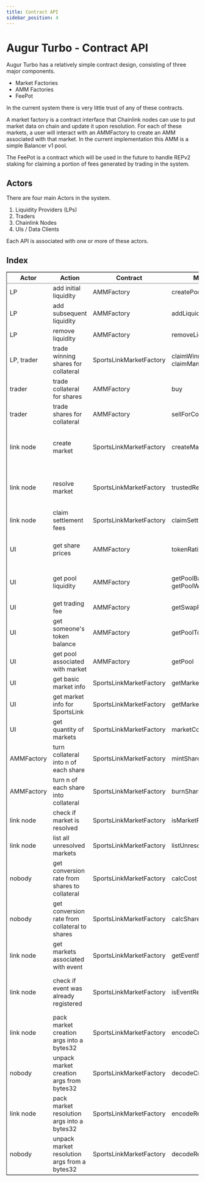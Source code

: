 ```yaml
---
title: Contract API
sidebar_position: 4
---
```


# Augur Turbo - Contract API

Augur Turbo has a relatively simple contract design, consisting of three major components.

- Market Factories
- AMM Factories
- FeePot

In the current system there is very little trust of any of these contracts.

A market factory is a contract interface that Chainlink nodes can use to put market data on chain and update it upon resolution. For each of these markets, a user will interact with an AMMFactory to create an AMM associated with that market. In the current implementation this AMM is a simple Balancer v1 pool.

The FeePot is a contract which will be used in the future to handle REPv2 staking for claiming a portion of fees generated by trading in the system.

## Actors
There are four main Actors in the system.
1. Liquidity Providers (LPs)
2. Traders
3. Chainlink Nodes
4. UIs / Data Clients

Each API is associated with one or more of these actors.

## Index

<table border="2" cellspacing="0" cellpadding="6" rules="groups" frame="hsides">


<colgroup>
<col  class="org-left" />

<col  class="org-left" />

<col  class="org-left" />

<col  class="org-left" />

<col  class="org-left" />

<col  class="org-left" />
</colgroup>
<thead>
<tr>
<th scope="col" class="org-left">Actor</th>
<th scope="col" class="org-left">Action</th>
<th scope="col" class="org-left">Contract</th>
<th scope="col" class="org-left">Method</th>
<th scope="col" class="org-left">Approvals</th>
<th scope="col" class="org-left">Notes</th>
</tr>
</thead>

<tbody>
<tr>
<td class="org-left">LP</td>
<td class="org-left">add initial liquidity</td>
<td class="org-left">AMMFactory</td>
<td class="org-left">createPool</td>
<td class="org-left">collateral</td>
<td class="org-left">&#xa0;</td>
</tr>


<tr>
<td class="org-left">LP</td>
<td class="org-left">add subsequent liquidity</td>
<td class="org-left">AMMFactory</td>
<td class="org-left">addLiquidity</td>
<td class="org-left">collateral</td>
<td class="org-left">&#xa0;</td>
</tr>


<tr>
<td class="org-left">LP</td>
<td class="org-left">remove liquidity</td>
<td class="org-left">AMMFactory</td>
<td class="org-left">removeLiquidity</td>
<td class="org-left">lp token</td>
<td class="org-left">each market has its own lp token</td>
</tr>


<tr>
<td class="org-left">LP, trader</td>
<td class="org-left">trade winning shares for collateral</td>
<td class="org-left">SportsLinkMarketFactory</td>
<td class="org-left">claimWinnings, claimManyWinnings</td>
<td class="org-left">&#xa0;</td>
<td class="org-left">&#xa0;</td>
</tr>


<tr>
<td class="org-left">trader</td>
<td class="org-left">trade collateral for shares</td>
<td class="org-left">AMMFactory</td>
<td class="org-left">buy</td>
<td class="org-left">collateral</td>
<td class="org-left">&#xa0;</td>
</tr>


<tr>
<td class="org-left">trader</td>
<td class="org-left">trade shares for collateral</td>
<td class="org-left">AMMFactory</td>
<td class="org-left">sellForCollateral</td>
<td class="org-left">&#xa0;</td>
<td class="org-left">share tokens trust AMMFactory so no approval needed</td>
</tr>


<tr>
<td class="org-left">link node</td>
<td class="org-left">create market</td>
<td class="org-left">SportsLinkMarketFactory</td>
<td class="org-left">createMarket</td>
<td class="org-left">&#xa0;</td>
<td class="org-left">link node only. use encodeCreation to build the argument. creates 3 markets off of the event</td>
</tr>


<tr>
<td class="org-left">link node</td>
<td class="org-left">resolve market</td>
<td class="org-left">SportsLinkMarketFactory</td>
<td class="org-left">trustedResolveMarkets</td>
<td class="org-left">&#xa0;</td>
<td class="org-left">link node only. use encodeResolutin to build the argument. resolves all 3 markets for the event</td>
</tr>


<tr>
<td class="org-left">link node</td>
<td class="org-left">claim settlement fees</td>
<td class="org-left">SportsLinkMarketFactory</td>
<td class="org-left">claimSettlementFees</td>
<td class="org-left">&#xa0;</td>
<td class="org-left">link node only</td>
</tr>


<tr>
<td class="org-left">UI</td>
<td class="org-left">get share prices</td>
<td class="org-left">AMMFactory</td>
<td class="org-left">tokenRatios</td>
<td class="org-left">&#xa0;</td>
<td class="org-left">one of each share equals one collateral, adjusted by shareFactor</td>
</tr>


<tr>
<td class="org-left">UI</td>
<td class="org-left">get pool liquidity</td>
<td class="org-left">AMMFactory</td>
<td class="org-left">getPoolBalances and getPoolWeights</td>
<td class="org-left">&#xa0;</td>
<td class="org-left">one of each share equals one collateral, adjusted by shareFactor</td>
</tr>


<tr>
<td class="org-left">UI</td>
<td class="org-left">get trading fee</td>
<td class="org-left">AMMFactory</td>
<td class="org-left">getSwapFee</td>
<td class="org-left">&#xa0;</td>
<td class="org-left">&#xa0;</td>
</tr>


<tr>
<td class="org-left">UI</td>
<td class="org-left">get someone's token balance</td>
<td class="org-left">AMMFactory</td>
<td class="org-left">getPoolTokenBalance</td>
<td class="org-left">&#xa0;</td>
<td class="org-left">works well with multicall</td>
</tr>


<tr>
<td class="org-left">UI</td>
<td class="org-left">get pool associated with market</td>
<td class="org-left">AMMFactory</td>
<td class="org-left">getPool</td>
<td class="org-left">&#xa0;</td>
<td class="org-left">&#xa0;</td>
</tr>


<tr>
<td class="org-left">UI</td>
<td class="org-left">get basic market info</td>
<td class="org-left">SportsLinkMarketFactory</td>
<td class="org-left">getMarket</td>
<td class="org-left">&#xa0;</td>
<td class="org-left">&#xa0;</td>
</tr>


<tr>
<td class="org-left">UI</td>
<td class="org-left">get market info for SportsLink</td>
<td class="org-left">SportsLinkMarketFactory</td>
<td class="org-left">getMarketDetails</td>
<td class="org-left">&#xa0;</td>
<td class="org-left">&#xa0;</td>
</tr>


<tr>
<td class="org-left">UI</td>
<td class="org-left">get quantity of markets</td>
<td class="org-left">SportsLinkMarketFactory</td>
<td class="org-left">marketCount</td>
<td class="org-left">&#xa0;</td>
<td class="org-left">market ids increment from 1 so this implies the list of all markets</td>
</tr>


<tr>
<td class="org-left">AMMFactory</td>
<td class="org-left">turn collateral into n of each share</td>
<td class="org-left">SportsLinkMarketFactory</td>
<td class="org-left">mintShares</td>
<td class="org-left">collateral</td>
<td class="org-left">AMMFactory uses this for more liquidity-efficient buys</td>
</tr>


<tr>
<td class="org-left">AMMFactory</td>
<td class="org-left">turn n of each share into collateral</td>
<td class="org-left">SportsLinkMarketFactory</td>
<td class="org-left">burnShares</td>
<td class="org-left">&#xa0;</td>
<td class="org-left">AMMFactory uses this for more liquidity-efficient sells</td>
</tr>


<tr>
<td class="org-left">link node</td>
<td class="org-left">check if market is resolved</td>
<td class="org-left">SportsLinkMarketFactory</td>
<td class="org-left">isMarketResolved</td>
<td class="org-left">&#xa0;</td>
<td class="org-left">&#xa0;</td>
</tr>


<tr>
<td class="org-left">link node</td>
<td class="org-left">list all unresolved markets</td>
<td class="org-left">SportsLinkMarketFactory</td>
<td class="org-left">listUnresolvedMarkets</td>
<td class="org-left">&#xa0;</td>
<td class="org-left">unusable on-chain due to O(n) gas cost</td>
</tr>


<tr>
<td class="org-left">nobody</td>
<td class="org-left">get conversion rate from shares to collateral</td>
<td class="org-left">SportsLinkMarketFactory</td>
<td class="org-left">calcCost</td>
<td class="org-left">&#xa0;</td>
<td class="org-left">does the shareFactor adjustment for shares and collateral. dies if there's a remainder</td>
</tr>


<tr>
<td class="org-left">nobody</td>
<td class="org-left">get conversion rate from collateral to shares</td>
<td class="org-left">SportsLinkMarketFactory</td>
<td class="org-left">calcShares</td>
<td class="org-left">&#xa0;</td>
<td class="org-left">reverse of calcCost</td>
</tr>


<tr>
<td class="org-left">link node</td>
<td class="org-left">get markets associated with event</td>
<td class="org-left">SportsLinkMarketFactory</td>
<td class="org-left">getEventMarkets</td>
<td class="org-left">&#xa0;</td>
<td class="org-left">list of 3 market IDS. zero means the market wasn't created</td>
</tr>


<tr>
<td class="org-left">link node</td>
<td class="org-left">check if event was already registered</td>
<td class="org-left">SportsLinkMarketFactory</td>
<td class="org-left">isEventRegistered</td>
<td class="org-left">&#xa0;</td>
<td class="org-left">return true only if all markets were created - often the first (head2head) is created alone</td>
</tr>


<tr>
<td class="org-left">link node</td>
<td class="org-left">pack market creation args into a bytes32</td>
<td class="org-left">SportsLinkMarketFactory</td>
<td class="org-left">encodeCreation</td>
<td class="org-left">&#xa0;</td>
<td class="org-left">use with createMarket</td>
</tr>


<tr>
<td class="org-left">nobody</td>
<td class="org-left">unpack market creation args from bytes32</td>
<td class="org-left">SportsLinkMarketFactory</td>
<td class="org-left">decodeCreation</td>
<td class="org-left">&#xa0;</td>
<td class="org-left">used internally</td>
</tr>


<tr>
<td class="org-left">link node</td>
<td class="org-left">pack market resolution args into a bytes32</td>
<td class="org-left">SportsLinkMarketFactory</td>
<td class="org-left">encodeResolution</td>
<td class="org-left">&#xa0;</td>
<td class="org-left">use with trustedResolveMarkets</td>
</tr>


<tr>
<td class="org-left">nobody</td>
<td class="org-left">unpack market resolution args from a bytes32</td>
<td class="org-left">SportsLinkMarketFactory</td>
<td class="org-left">decodeResolution</td>
<td class="org-left">&#xa0;</td>
<td class="org-left">used internally</td>
</tr>
</tbody>
</table>

